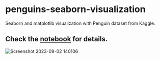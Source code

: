 # penguins-seaborn-visualization
Seaborn and matplotlib visualization with Penguin dataset from Kaggle.

## Check the [notebook](https://github.com/tanchu-git/penguins-seaborn-visualization/blob/main/penguins_visualization.ipynb) for details.
![Screenshot 2023-09-02 140106](https://github.com/tanchu-git/penguins-seaborn-visualization/assets/139019601/603cf17f-493e-491d-a632-66b87d76dc85)
